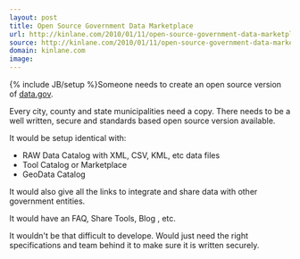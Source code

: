```yaml
---
layout: post
title: Open Source Government Data Marketplace
url: http://kinlane.com/2010/01/11/open-source-government-data-marketplace/
source: http://kinlane.com/2010/01/11/open-source-government-data-marketplace/
domain: kinlane.com
image: 
---
```

{% include JB/setup %}Someone needs to create an open source version of <a href="http://www.data.gov/">data.gov</a>.<p></p>
Every city, county and state municipalities need a copy. There needs to be a well written, secure and standards based open source version available.<p></p>
It would be setup identical with:
<ul class="mainlist">
	<li>RAW Data Catalog with XML, CSV, KML, etc data files</li>
	<li>Tool Catalog or Marketplace</li>
	<li>GeoData Catalog</li>
</ul>
It would also give all the links to integrate and share data with other government entities.<p></p>
It would have an FAQ, Share Tools, Blog , etc.<p></p>
It wouldn't be that difficult to develope. Would just need the right specifications and team behind it to make sure it is written securely.
